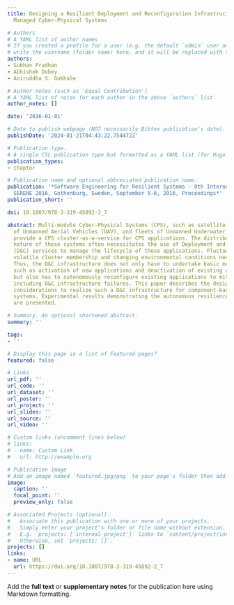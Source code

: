 ```yaml
---
title: Designing a Resilient Deployment and Reconfiguration Infrastructure for Remotely
  Managed Cyber-Physical Systems

# Authors
# A YAML list of author names
# If you created a profile for a user (e.g. the default `admin` user at `content/authors/admin/`), 
# write the username (folder name) here, and it will be replaced with their full name and linked to their profile.
authors:
- Subhav Pradhan
- Abhishek Dubey
- Aniruddha S. Gokhale

# Author notes (such as 'Equal Contribution')
# A YAML list of notes for each author in the above `authors` list
author_notes: []

date: '2016-01-01'

# Date to publish webpage (NOT necessarily Bibtex publication's date).
publishDate: '2024-01-21T04:43:22.754472Z'

# Publication type.
# A single CSL publication type but formatted as a YAML list (for Hugo requirements).
publication_types:
- chapter

# Publication name and optional abbreviated publication name.
publication: '*Software Engineering for Resilient Systems - 8th International Workshop,
  SERENE 2016, Gothenburg, Sweden, September 5-6, 2016, Proceedings*'
publication_short: ''

doi: 10.1007/978-3-319-45892-2_7

abstract: Multi-module Cyber-Physical Systems (CPS), such as satellite clusters, swarms
  of Unmanned Aerial Vehicles (UAV), and fleets of Unmanned Underwater Vehicles (UUV)
  provide a CPS cluster-as-a-service for CPS applications. The distributed and remote
  nature of these systems often necessitates the use of Deployment and Configuration
  (D&C) services to manage the lifecycle of these applications. Fluctuating resources,
  volatile cluster membership and changing environmental conditions necessitate resilience.
  Thus, the D&C infrastructure does not only have to undertake basic management actions,
  such as activation of new applications and deactivation of existing applications,
  but also has to autonomously reconfigure existing applications to mitigate failures
  including D&C infrastructure failures. This paper describes the design and architectural
  considerations to realize such a D&C infrastructure for component-based distributed
  systems. Experimental results demonstrating the autonomous resilience capabilities
  are presented.

# Summary. An optional shortened abstract.
summary: ''

tags:
- ''

# Display this page in a list of Featured pages?
featured: false

# Links
url_pdf: ''
url_code: ''
url_dataset: ''
url_poster: ''
url_project: ''
url_slides: ''
url_source: ''
url_video: ''

# Custom links (uncomment lines below)
# links:
# - name: Custom Link
#   url: http://example.org

# Publication image
# Add an image named `featured.jpg/png` to your page's folder then add a caption below.
image:
  caption: ''
  focal_point: ''
  preview_only: false

# Associated Projects (optional).
#   Associate this publication with one or more of your projects.
#   Simply enter your project's folder or file name without extension.
#   E.g. `projects: ['internal-project']` links to `content/project/internal-project/index.md`.
#   Otherwise, set `projects: []`.
projects: []
links:
- name: URL
  url: https://doi.org/10.1007/978-3-319-45892-2_7
---
```


Add the **full text** or **supplementary notes** for the publication here using Markdown formatting.
